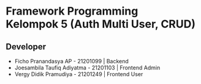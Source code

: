 # Framework Programming <br>Kelompok 5 (Auth Multi User, CRUD)

## Developer
- Ficho Pranandasya AP          - 21201099 | Backend
- Joesambila Taufiq Adiyatma    - 21201103 | Frontend Admin
- Vergy Didik Pramudiya         - 21201249 | Frontend User
